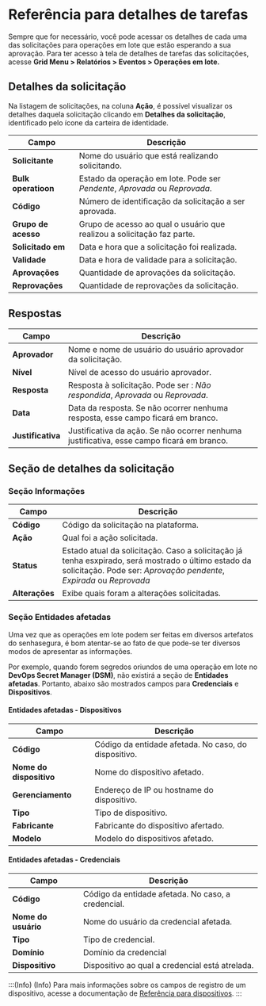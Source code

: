 # Referência para detalhes de tarefas

Sempre que for necessário, você pode acessar os detalhes de cada uma das solicitações para operações em lote que estão esperando a sua aprovação.  Para ter acesso à tela de detalhes de tarefas das solicitações, acesse **Grid Menu > Relatórios > Eventos > Operações em lote.**

## Detalhes da solicitação

Na listagem de solicitações, na coluna **Ação**, é possível visualizar os detalhes daquela solicitação clicando em **Detalhes da solicitação**, identificado pelo ícone da carteira de identidade.

| Campo                     | Descrição                                                                |
| ------------------------- | -------------------------------------------------------------------------- |
| **Solicitante**     | Nome do usuário que está realizando solicitando.                         |
| **Bulk operatioon** | Estado da operação em lote. Pode ser *Pendente*, *Aprovada* ou *Reprovada*.     |
| **Código**         | Número de identificação da solicitação a ser aprovada.                |
| **Grupo de acesso** | Grupo de acesso ao qual o usuário que realizou a solicitação faz parte. |
| **Solicitado em**   | Data e hora que a solicitação foi realizada.                             |
| **Validade**        | Data e hora de validade para a solicitação.              |
| **Aprovações**    | Quantidade de aprovações da solicitação.                               |
| **Reprovações**   | Quantidade de reprovações da solicitação.                              |

## Respostas

| Campo                   | Descrição                                                                                   |
| ----------------------- | --------------------------------------------------------------------------------------------- |
| **Aprovador**     | Nome e nome de usuário do usuário aprovador da solicitação.                               |
| **Nível**        | Nível de acesso do usuário aprovador.                                                       |
| **Resposta**      | Resposta à solicitação. Pode ser : *Não respondida*, *Aprovada* ou *Reprovada*. |
| **Data**          | Data da resposta. Se não ocorrer nenhuma resposta, esse campo ficará em branco.             |
| **Justificativa** | Justificativa da ação. Se não ocorrer nenhuma justificativa, esse campo ficará em branco. |

## Seção de detalhes da solicitação

### Seção Informações

| Campo                  | Descrição                                                                                                                                                                                      |
| ---------------------- | ------------------------------------------------------------------------------------------------------------------------------------------------------------------------------------------------ |
| **Código**      | Código da solicitação na plataforma.                                                                                                                                                          |
| **Ação**       | Qual foi a ação solicitada.                                                                                                                                                                    |
| **Status**       | Estado atual da solicitação. Caso a solicitação já tenha esxpirado, será mostrado o último estado da solicitação. Pode ser: *Aprovação pendente*, *Expirada* ou *Reprovada* |
| **Alterações** | Exibe quais foram a alterações solicitadas.                                                                                                                                                    |

### Seção Entidades afetadas

Uma vez que as operações em lote podem ser feitas em diversos artefatos do senhasegura, é bom atentar-se ao fato de que pode-se ter diversos modos de apresentar as informações.

Por exemplo, quando forem segredos oriundos de uma operação em lote no **DevOps Secret Manager (DSM)**, não existirá a seção de **Entidades afetadas**. Portanto, abaixo são mostrados campos para **Credenciais** e **Dispositivos**.

#### Entidades afetadas - Dispositivos

| Campo                         | Descrição                                           |
| ----------------------------- | ----------------------------------------------------- |
| **Código**             | Código da entidade afetada. No caso, do dispositivo. |
| **Nome do dispositivo** | Nome do dispositivo afetado.                          |
| **Gerenciamento**       | Endereço de IP ou hostname do dispositivo.           |
| **Tipo**                | Tipo de dispositivo.                                  |
| **Fabricante**          | Fabricante do dispositivo afertado.                   |
| **Modelo**              | Modelo do dispositivos afetado.                       |

#### Entidades afetadas - Credenciais

| Campo                      | Descrição                                         |
| -------------------------- | --------------------------------------------------- |
| **Código**          | Código da entidade afetada. No caso, a credencial. |
| **Nome do usuário** | Nome do usuário da credencial afetada.             |
| **Tipo**             | Tipo de credencial.                                 |
| **Domínio**         | Domínio da credencial                              |
| **Dispositivo**      | Dispositivo ao qual a credencial está atrelada.    |

:::(Info) (Info)
Para mais informações sobre os campos de registro de um dispositivo, acesse a documentação de [Referência para dispositivos](https://docs.senhasegura.io/v3-33/docs/pt/pam-reference-for-devices).
:::